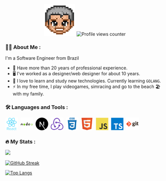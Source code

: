 <div id="header" align="center">
  <img src="https://github.com/Rodzman/Rodzman/blob/main/rodz-f.png" width="100" />
  <img src="https://komarev.com/ghpvc/?username=rodzman&style=flat-square&color=blue" alt="Profile views counter" />
</div>

### 👨‍💻 About Me :
I'm a Software Engineer from Brazil 
- 🥸 Have more than 20 years of professional experience.
- 🖥️ I've worked as a designer/web designer for about 10 years.
- 📖 I love to learn and study new technologies. Currently learning `GOLANG`.
- ⚡ In my free time, I play videogames, simracing and go to the beach 🏖️ with my family.

### 🛠️ Languages and Tools :
<div>
  <img src="https://github.com/devicons/devicon/blob/master/icons/react/react-original-wordmark.svg" title="React" alt="React" width="40" height="40"/>&nbsp;
  <img src="https://github.com/devicons/devicon/blob/master/icons/nodejs/nodejs-original-wordmark.svg" title="NodeJS" alt="NodeJS" width="40" height="40"/>&nbsp;
  <img src="https://github.com/devicons/devicon/blob/master/icons/nextjs/nextjs-original.svg" title="Next.js" alt="Next.js" width="40" height="40"/>&nbsp;
  <img src="https://github.com/devicons/devicon/blob/master/icons/redux/redux-original.svg" title="Redux" alt="Redux " width="40" height="40"/>&nbsp;
  <img src="https://github.com/devicons/devicon/blob/master/icons/css3/css3-plain-wordmark.svg"  title="CSS3" alt="CSS" width="40" height="40"/>&nbsp;
  <img src="https://github.com/devicons/devicon/blob/master/icons/html5/html5-original.svg" title="HTML5" alt="HTML" width="40" height="40"/>&nbsp;
  <img src="https://github.com/devicons/devicon/blob/master/icons/javascript/javascript-original.svg" title="JavaScript" alt="JavaScript" width="40" height="40"/>&nbsp;
  <img src="https://github.com/devicons/devicon/blob/master/icons/typescript/typescript-original.svg" title="Typescript" alt="Typescript" width="40" height="40"/>&nbsp;
  <img src="https://github.com/devicons/devicon/blob/master/icons/git/git-original-wordmark.svg" title="Git" **alt="Git" width="40" height="40"/>
</div>

### 🔥 My Stats :
![](https://github.com/Rodzman/github-stats/blob/master/generated/overview.svg#gh-dark-mode-only)

[![GitHub Streak](http://github-readme-streak-stats.herokuapp.com?user=Rodzman&theme=dark&background=000000)](https://git.io/streak-stats)

[![Top Langs](https://github-readme-stats.vercel.app/api/top-langs/?username=Rodzman&layout=compact&theme=vision-friendly-dark)](https://github.com/anuraghazra/github-readme-stats)
